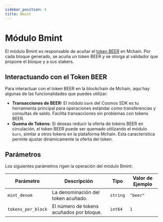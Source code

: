 ```yaml
---
sidebar_position: 4
title: Bmint
---
```


# Módulo Bmint

El módulo Bmint es responsable de acuñar el [token BEER](/docs/learn/beer) en Mchain. Por cada bloque generado, se acuña un token BEER y se otorga al validador que propone el bloque y a sus stakers.

## Interactuando con el Token BEER

Para interactuar con el token BEER en la blockchain de Mchain, aquí hay algunas de las funcionalidades que puedes utilizar:

- **Transacciones de BEER:** El módulo `bank` del Cosmos SDK es tu herramienta principal para operaciones estándar como transferencias y consultas de saldo. Facilita transacciones sin problemas con tokens BEER.
- **Quema de Tokens:** Si deseas reducir la oferta de tokens BEER en circulación, el token BEER puede ser quemado utilizando el módulo `burn`, similar a otros tokens en la plataforma Mchain. Esta característica permite ajustar dinámicamente la oferta del token.

## Parámetros

Los siguientes parámetros rigen la operación del módulo Bmint:

| Parámetro          | Descripción                             | Tipo     | Valor de Ejemplo |
|--------------------|-----------------------------------------|----------|------------------|
| `mint_denom`       | La denominación del token acuñado.       | `string` | `"beer"`         |
| `tokens_per_block` | El número de tokens acuñados por bloque. | `int64`  | `1`              |